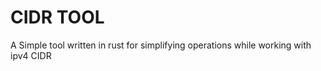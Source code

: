# CIDR TOOL

A Simple tool written in rust for simplifying operations while working with ipv4 CIDR

